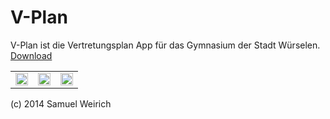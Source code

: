 V-Plan
======
<a>V-Plan ist die Vertretungsplan App für das Gymnasium der Stadt Würselen.</a>
<a  href="https://raw.githubusercontent.com/SamuelWei/V-Plan/master/V-Plan.apk"> Download</a>
<table border="0px" width="100%">
<tr>
<td>
<img  width="100%" src="http://v-plan.tk/img/screen1.png"/>
</td>
<td>
<img  width="100%" src="http://v-plan.tk/img/screen2.png"/>
</td>
<td>
<img  width="100%" src="http://v-plan.tk/img/screen3.png"/>
</td>
</tr>
</table>
(c) 2014 Samuel Weirich 

